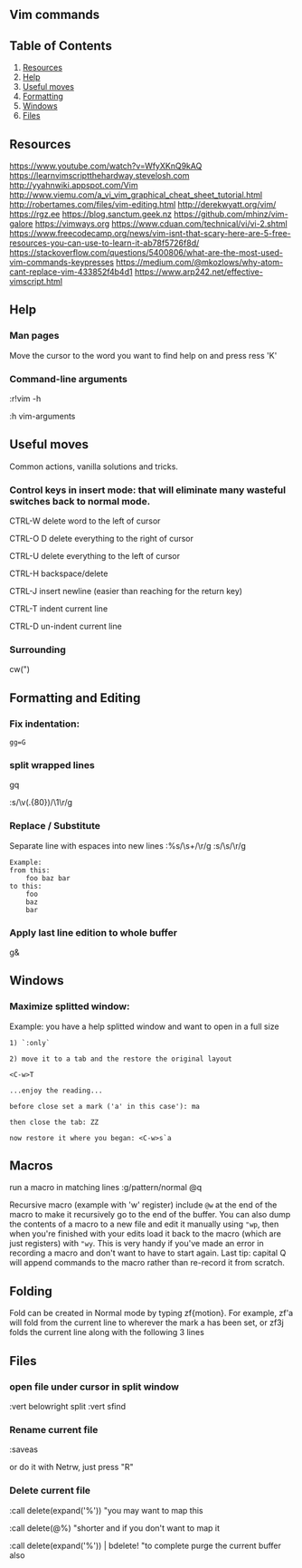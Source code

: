 ## Vim commands 

## Table of Contents

1. [Resources](#resources)
2. [Help](#help)
3. [Useful moves](#useful-moves)
4. [Formatting](#formatting)
5. [Windows](#windows)
6. [Files](#files)

## Resources

https://www.youtube.com/watch?v=WfyXKnQ9kAQ
https://learnvimscriptthehardway.stevelosh.com
http://yyahnwiki.appspot.com/Vim
http://www.viemu.com/a_vi_vim_graphical_cheat_sheet_tutorial.html
http://robertames.com/files/vim-editing.html
http://derekwyatt.org/vim/
https://rgz.ee
https://blog.sanctum.geek.nz
https://github.com/mhinz/vim-galore
https://vimways.org
https://www.cduan.com/technical/vi/vi-2.shtml
https://www.freecodecamp.org/news/vim-isnt-that-scary-here-are-5-free-resources-you-can-use-to-learn-it-ab78f5726f8d/
https://stackoverflow.com/questions/5400806/what-are-the-most-used-vim-commands-keypresses 
https://medium.com/@mkozlows/why-atom-cant-replace-vim-433852f4b4d1
https://www.arp242.net/effective-vimscript.html

## Help

### Man pages
Move the cursor to the word you want to find help on and press ress 'K'

### Command-line arguments
:r!vim -h

:h vim-arguments

## Useful moves
Common actions, vanilla solutions and tricks.


### Control keys in insert mode: that will eliminate many wasteful switches back to normal mode.
CTRL-W    delete word to the left of cursor

CTRL-O D  delete everything to the right of cursor

CTRL-U    delete everything to the left of cursor

CTRL-H    backspace/delete

CTRL-J    insert newline (easier than reaching for the return key)

CTRL-T    indent current line

CTRL-D    un-indent current line








### Surrounding
cw(<C-r><C-o>")<ESC>




## Formatting and Editing

### Fix indentation:
`gg=G`


### split wrapped lines
gq

:s/\v(.{80})/\1\r/g






### Replace / Substitute

Separate line with espaces into new lines 
:%s/\s\+/\r/g
:s/\s/\r/g
```
Example:
from this:
	foo baz bar
to this:
	foo
	baz
	bar
```

### Apply last line edition to whole buffer
g&



## Windows

### Maximize splitted window:

Example: you have a help splitted window and want to open in a full size

	1) `:only`

	2) move it to a tab and the restore the original layout

	<C-w>T

	...enjoy the reading...

	before close set a mark ('a' in this case'): ma

	then close the tab: ZZ

	now restore it where you began: <C-w>s`a







## Macros

run a macro in matching lines
:g/pattern/normal @q


Recursive macro (example with 'w' register)
 include `@w` at the end of the macro to make it recursively go to the end of the buffer. You can also dump the contents of a macro to a new file and edit it manually using `"wp`, then when you're finished with your edits load it back to the macro (which are just registers) with `"wy`. This is very handy if you've made an error in recording a macro and don't want to have to start again. Last tip: capital Q will append commands to the macro rather than re-record it from scratch.











## Folding

Fold can be created in Normal mode by typing zf{motion}. For example, zf'a will fold from the current line to wherever the mark a has been set, or zf3j folds the current line along with the following 3 lines




## Files

### open file under cursor in split window
:vert belowright split <cfile>
:vert sfind <cfile>


### Rename current file
:saveas

or do it with Netrw, just press "R"

### Delete current file
:call delete(expand('%')) "you may want to map this

:call delete(@%) "shorter and if you don't want to map it

:call delete(expand('%')) | bdelete! "to complete purge the current buffer also







